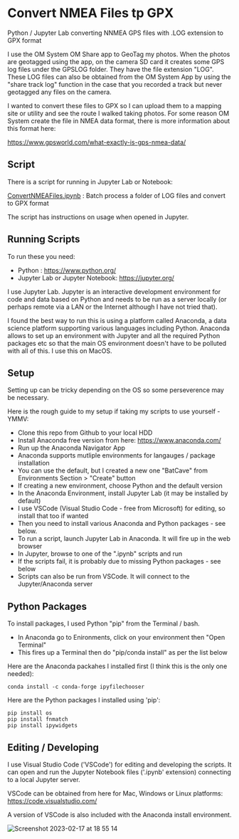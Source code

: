 # Convert NMEA Files tp GPX

Python / Jupyter Lab converting NNMEA GPS files with .LOG extension to GPX format

I use the OM System OM Share app to GeoTag my photos. When the photos are geotagged using the app, on 
the camera SD card it creates some GPS log files under the GPSLOG folder. They have the file extension
"LOG". These LOG files can also be obtained from the OM System App by using the "share track log" function
in the case that you recorded a track but never geotagged any files on the camera.

I wanted to convert these files to GPX so I can upload them to a mapping site or utility and
see the route I walked taking photos. For some reason OM System create the file in NMEA data format, 
there is more information about this format here: 

https://www.gpsworld.com/what-exactly-is-gps-nmea-data/

## Script

There is a script for running in Jupyter Lab or Notebook:

[ConvertNMEAFiles.ipynb](ConvertNMEAFiles.ipynb) : Batch process a folder of LOG files and convert to GPX format

The script has instructions on usage when opened in Jupyter.

## Running Scripts

To run these you need:

- Python : https://www.python.org/
- Jupyter Lab or Jupyter Notebook: https://jupyter.org/

I use Jupyter Lab. Jupyter is an interactive development environment for code and data based on Python and needs to be run as a server locally (or perhaps remote via a LAN or the Internet although I have not tried that).

I found the best way to run this is using a platform called Anaconda, a data science platform supporting various languages including Python. Anaconda allows to set up an environment with Jupyter and all the required Python packages etc so that the main OS environment doesn't have to be polluted with all of this. I use this on MacOS.

## Setup

Setting up can be tricky depending on the OS so some perseverence may be necessary.

Here is the rough guide to my setup if taking my scripts to use yourself - YMMV:

- Clone this repo from Github to your local HDD
- Install Anaconda free version from here: https://www.anaconda.com/
- Run up the Anaconda Navigator App
- Anaconda supports mutliple environments for langauges / package installation
- You can use the default, but I created a new one "BatCave" from Environments Section > "Create" button
- If creating a new environment, choose Python and the default version
- In the Anaconda Environment, install Jupyter Lab (it may be installed by default)
- I use VSCode (Visual Studio Code - free from Microsoft) for editing, so install that too if wanted
- Then you need to install various Anaconda and Python packages - see below.
- To run a script, launch Jupyter Lab in Anaconda. It will fire up in the web browser
- In Jupyter, browse to one of the ".ipynb" scripts and run 
- If the scripts fail, it is probably due to missing Python packages - see below
- Scripts can also be run from VSCode. It will connect to the Jupyter/Anaconda server

## Python Packages

To install packages, I used Python "pip" from the Terminal / bash.

- In Anaconda go to Enironments, click on your environment then "Open Terminal"
- This fires up a Terminal then do "pip/conda install" as per the list below

Here are the Anaconda packahes I installed first (I think this is the only one needed):

```
conda install -c conda-forge ipyfilechooser
```

Here are the Python packages I installed using 'pip':

```
pip install os
pip install fnmatch
pip install ipywidgets
```
## Editing / Developing

I use Visual Studio Code ('VSCode') for editing and developing the scripts. It can open and run the Jupyter Notebook files ('.ipynb' extension) connecting to a local Jupyter server.

VSCode can be obtained from here for Mac, Windows or Linux platforms: https://code.visualstudio.com/

A version of VSCode is also included with the Anaconda install environment.

![Screenshot 2023-02-17 at 18 55 14](https://user-images.githubusercontent.com/916460/219761707-77a280bc-1488-478a-a3bd-16ea30a0f568.png)









